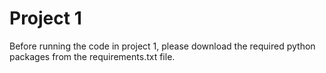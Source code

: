 <h1>Project 1</h1>

Before running the code in project 1, please download the required
python packages from the requirements.txt file. 
